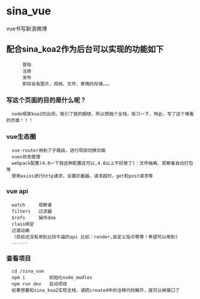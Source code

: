 # sina_vue
vue书写新浪微博
## 配合sina_koa2作为后台可以实现的功能如下
```
      登陆
      注册
      发布
      即将会有图片、视频、文件、表情的存储。。。
```
### 写这个页面的目的是什么呢？
```
  node框架koa2的出现，吸引了我的眼球，所以想搞个全栈，练习一下，特此，写了这个难看的页面！！！
```
### vue生态圈
```
  vue-router用到了子路由，进行局部切换切面
  vuex状态管理
  webpack配置(4.0一下我这种配置还可以,4.0以上不好使了)：文件抽离、观察者自动打包等
  使用axios进行http请求，设置拦截器，请求超时，get和post请求等
```

### vue api
```
  watch     观察者
  filters   过滤器
  $refs     操作dom
  class绑定
  过渡动画
  （目前还没有用到比较牛逼的api 比如：render,自定义指令等等！希望可以用到)
  ......
```

### 查看项目
```
  cd /sina_vue
  npm i         初始化node_modles
  npm run dev   启动项目
  如果想要和sina_koa2实现全栈，请把created中的注释代码解开，就可以掉接口了
```

